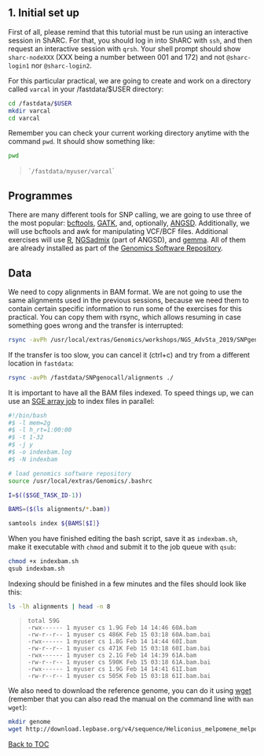 ## 1. Initial set up
First of all, please remind that this tutorial must be run using an interactive session in ShARC. For that, you should log in into ShARC with `ssh`, and then request an interactive session with `qrsh`. Your shell prompt should show `sharc-nodeXXX` (XXX being a number between 001 and 172) and not `@sharc-login1` nor `@sharc-login2`.

For this particular practical, we are going to create and work on a directory called `varcal` in your /fastdata/$USER directory:
```bash
cd /fastdata/$USER
mkdir varcal
cd varcal
```
Remember you can check your current working directory anytime with the command `pwd`.
It should show something like:
```bash
pwd
```
>`´/fastdata/myuser/varcal`´<br>

## Programmes
There are many different tools for SNP calling, we are going to use three of the most popular: [bcftools](http://www.htslib.org/), [GATK](https://software.broadinstitute.org/gatk/), and, optionally, [ANGSD](http://www.popgen.dk/angsd/index.php/ANGSD). Additionally, we will use bcftools and awk for manipulating VCF/BCF files. Additional exercises will use [R](https://cran.r-project.org/), [NGSadmix](http://www.popgen.dk/software/index.php/NgsAdmix) (part of ANGSD), and [gemma](http://www.xzlab.org/software.html). All of them are already installed as part of the [Genomics Software Repository](http://soria-carrasco.staff.shef.ac.uk/softrepo/).

## Data
We need to copy alignments in BAM format. We are not going to use the same alignments used in the previous sessions, because we need them to contain certain specific information to run some of the exercises for this practical. You can copy them with rsync, which allows resuming in case something goes wrong and the transfer is interrupted:
```bash
rsync -avPh /usr/local/extras/Genomics/workshops/NGS_AdvSta_2019/SNPgenocall/alignments ./
```
If the transfer is too slow, you can cancel it (ctrl+c) and try from a different location in `fastdata`:
```bash
rsync -avPh /fastdata/SNPgenocall/alignments ./
```
It is important to have all the BAM files indexed. To speed things up, we can use an [SGE array job](http://docs.hpc.shef.ac.uk/en/latest/parallel/JobArray.html) to index files in parallel:
```bash
#!/bin/bash
#$ -l mem=2g
#$ -l h_rt=1:00:00
#$ -t 1-32
#$ -j y
#$ -o indexbam.log
#$ -N indexbam

# load genomics software repository
source /usr/local/extras/Genomics/.bashrc

I=$(($SGE_TASK_ID-1))

BAMS=($(ls alignments/*.bam))

samtools index ${BAMS[$I]}
```
When you have finished editing the bash script, save it as `indexbam.sh`, make it executable with `chmod` and submit it to the job queue with `qsub`:
```bash
chmod +x indexbam.sh
qsub indexbam.sh
```
Indexing should be finished in a few minutes and the files should look like this:
```bash
ls -lh alignments | head -n 8
```
>``total 59G``<br>
>``-rwx------ 1 myuser cs 1.9G Feb 14 14:46 60A.bam``<br>
>``-rw-r--r-- 1 myuser cs 486K Feb 15 03:18 60A.bam.bai``<br>
>``-rwx------ 1 myuser cs 1.8G Feb 14 14:44 60I.bam``<br>
>``-rw-r--r-- 1 myuser cs 471K Feb 15 03:18 60I.bam.bai``<br>
>``-rwx------ 1 myuser cs 2.1G Feb 14 14:39 61A.bam``<br>
>``-rw-r--r-- 1 myuser cs 590K Feb 15 03:18 61A.bam.bai``<br>
>``-rwx------ 1 myuser cs 1.9G Feb 14 14:41 61I.bam``<br>
>``-rw-r--r-- 1 myuser cs 505K Feb 15 03:18 61I.bam.bai``<br>

We also need to download the reference genome, you can do it using [wget](https://www.gnu.org/software/wget/manual/wget.html) (remember that you can also read the manual on the command line with `man wget`):
```bash
mkdir genome
wget http://download.lepbase.org/v4/sequence/Heliconius_melpomene_melpomene_Hmel2_-_scaffolds.fa.gz -O genome/Hmel2.fa.gz
```
[Back to TOC](index.md)
